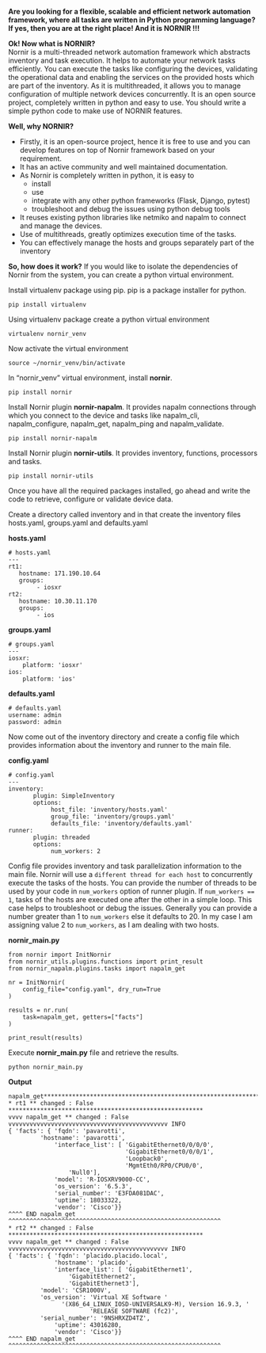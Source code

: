 **Are you looking for a flexible, scalable and efficient network automation framework, where all tasks are written in Python programming language? If yes, then you are at the right place! And it is NORNIR !!!**

**Ok! Now what is NORNIR?**  
Nornir is a multi-threaded network automation framework which abstracts inventory and task execution. It helps to automate your network tasks efficiently. You can execute the tasks like configuring the devices, validating the operational data and enabling the services on the provided hosts which are part of the inventory. As it is multithreaded, it allows you to manage configuration of multiple network devices concurrently. It is an open source project, completely written in python and easy to use. You should write a simple python code to make use of NORNIR features.

**Well, why NORNIR?**
- Firstly, it  is an open-source project, hence it is free to use and you can develop features on top of Nornir framework based on your requirement.
- It has an active community and well maintained documentation.
- As Nornir is completely written in python, it is easy to
	- install
	- use
	- integrate with any other python frameworks (Flask, Django, pytest)
	- troubleshoot and debug the issues using python debug tools
- It reuses existing python libraries like netmiko and napalm to connect and manage the devices.
- Use of multithreads, greatly optimizes execution time of the tasks.
- You can effectively manage the hosts and groups separately part of the inventory

**So, how does it work?**
If you would like to isolate the dependencies of Nornir from the system, you can create a python virtual environment.

Install virtualenv package using pip. pip is a package installer for python.
```
pip install virtualenv
```
Using virtualenv package create a python virtual environment
```
virtualenv nornir_venv
```
Now activate the virtual environment
```
source ~/nornir_venv/bin/activate
```
In “nornir_venv” virtual environment, install **nornir**.
```
pip install nornir
```
Install Nornir plugin **nornir-napalm**.  It provides napalm connections through which you connect to the device and tasks like napalm_cli, napalm_configure, napalm_get, napalm_ping and napalm_validate.
```
pip install nornir-napalm
```
Install Nornir plugin **nornir-utils**.  It provides inventory, functions, processors and tasks.
```
pip install nornir-utils
```
Once you have all the required packages installed, go ahead and write the code to retrieve, configure or validate device data.

Create a directory called inventory and in that create the inventory files hosts.yaml, groups.yaml and defaults.yaml

**hosts.yaml**
```
# hosts.yaml
---
rt1:
   hostname: 171.190.10.64
   groups:
        - iosxr
rt2:
   hostname: 10.30.11.170
   groups:
        - ios
```
**groups.yaml**
```
# groups.yaml
---
iosxr:
    platform: 'iosxr'
ios:
    platform: 'ios'
```

**defaults.yaml**
```
# defaults.yaml
username: admin
password: admin
```
Now come out of the inventory directory and create a config file which provides information about the inventory and runner to the main file.

**config.yaml**
```
# config.yaml
---
inventory:
       plugin: SimpleInventory
       options:
            host_file: 'inventory/hosts.yaml'
            group_file: 'inventory/groups.yaml'
            defaults_file: 'inventory/defaults.yaml'
runner:
       plugin: threaded
       options:
            num_workers: 2
```
Config file provides inventory and task parallelization information to the main file. Nornir will use a ``different thread for each host`` to concurrently execute the tasks of the hosts. You can provide the number of threads to be used by your code in ```num_workers``` option of runner plugin. If ``num_workers == 1``, tasks of the hosts are executed one after the other in a simple loop. This case helps to troubleshoot or debug the issues. Generally you can provide a number greater than 1 to ``num_workers`` else it defaults to 20. In my case I am assigning value 2 to ``num_workers``, as I am dealing with two hosts.

**nornir_main.py**
```
from nornir import InitNornir
from nornir_utils.plugins.functions import print_result
from nornir_napalm.plugins.tasks import napalm_get

nr = InitNornir(
    config_file="config.yaml", dry_run=True
)

results = nr.run(
    task=napalm_get, getters=["facts"]
)

print_result(results)
```

Execute **nornir_main.py** file and retrieve the results.
```
python nornir_main.py
```
**Output**
```
napalm_get**********************************************************************
* rt1 ** changed : False *******************************************************
vvvv napalm_get ** changed : False vvvvvvvvvvvvvvvvvvvvvvvvvvvvvvvvvvvvvvvvvvvvv INFO
{ 'facts': { 'fqdn': 'pavarotti',
	     'hostname': 'pavarotti',
             'interface_list': [ 'GigabitEthernet0/0/0/0',
                                 'GigabitEthernet0/0/0/1',
                                 'Loopback0',
                                 'MgmtEth0/RP0/CPU0/0',
				 'Null0'],
             'model': 'R-IOSXRV9000-CC',
             'os_version': '6.5.3',
             'serial_number': 'E3FDA081DAC',
             'uptime': 18033322,
             'vendor': 'Cisco'}}
^^^^ END napalm_get ^^^^^^^^^^^^^^^^^^^^^^^^^^^^^^^^^^^^^^^^^^^^^^^^^^^^^^^^^^^^
* rt2 ** changed : False *******************************************************
vvvv napalm_get ** changed : False vvvvvvvvvvvvvvvvvvvvvvvvvvvvvvvvvvvvvvvvvvvvv INFO
{ 'facts': { 'fqdn': 'placido.placido.local',
             'hostname': 'placido',
             'interface_list': [ 'GigabitEthernet1',
				 'GigabitEthernet2',
				 'GigabitEthernet3'],
	     'model': 'CSR1000V',
	     'os_version': 'Virtual XE Software '
			   '(X86_64_LINUX_IOSD-UNIVERSALK9-M), Version 16.9.3, '
	                   'RELEASE SOFTWARE (fc2)',
	     'serial_number': '9NSHRXZD4TZ',
             'uptime': 43016280,
             'vendor': 'Cisco'}}
^^^^ END napalm_get ^^^^^^^^^^^^^^^^^^^^^^^^^^^^^^^^^^^^^^^^^^^^^^^^^^^^^^^^^^^^
```
 
